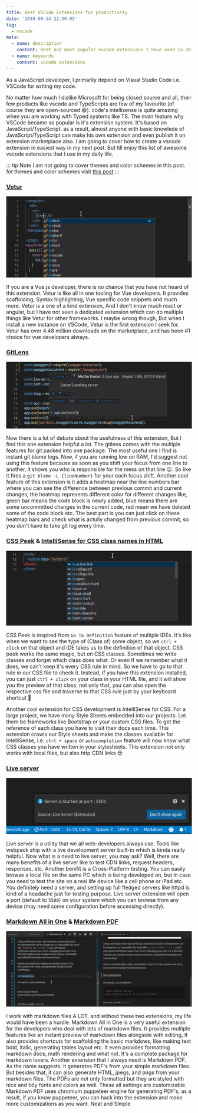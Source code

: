 ```yaml
---
title: Best VSCode Extensions for productivity
date: '2018-08-14 22:50:05'
tag:
  - vscode
meta:
  - name: description
    content: Best and most popular vscode extensions I have used in 2018
  - name: keywords
    content: vscode extensions
---
```


As a JavaScript developer, I primarily depend on Visual Studio Code i.e. VSCode for writing my code.
<!-- more -->

No matter how much I dislike Microsoft for being closed source and all, their few products like vscode and TypeScripts are few of my favourite (of course they are open-sourced :smile:). code's intellisense is quite amazing when you are working with Typed systems like TS. The main feature why VSCode became so popular is it's extension system. It's based on JavaScript/TypeScript. as a result, almost anyone with basic knowlede of JavaScript/TypeScript can make his own extension and even publish it on extension marketplace also. I am going to cover how to create a vscode extension in easiest way in my next post. But till enjoy this list of awesome vscode extensions that I use in my daily life. 

::: tip Note
I am not going to cover themes and color schemes in this post. fot themes and color schemes visit [this post](./themes/)
:::


### [Vetur](https://marketplace.visualstudio.com/items?itemName=octref.vetur)
![vetur](./vetur.png)

If you are a Vue.js developer, there is no chance that you have not heard of this extension. Vetur is like all in one tooling for Vue developers. It provides scaffolding, Syntax highlighting, Vue specific code snippets and much more. Vetur is a one of a kind extension, And I don't know much react or angular, but I have not seen a dedicated extension which can do multiple things like Vetur for other frameworks. I maybe wrong though, But when I install a new instance on VSCode, Vetur is the first extension I seek for. Vetur has over 4.48 million downloads on the marketplace, and has been #1 choice for vue developers always.


### [GitLens](https://marketplace.visualstudio.com/items?itemName=eamodio.gitlens)
![gitlens](./gitlens.png)

Now there is a lot of debate about the usefulness of this extension, But I find this one extension helpful a lot. The gitlens comes with the multiple features for git packed into one package. The most useful one I find is instant git blame logs. Now, if you are running low on RAM, I'd suggest not using this feature because as soon as you shift your focus from one line to another, it shows you who is responsible for the mess on that line :stuck_out_tongue:. So like it fires a `git blame -L {lineNumber}` for your each focus shift. Another cool feature of this extension is it adds a heatmap near the line numbers bar where you can see the difference between previous commit and current changes, the heatmap represents different color for different changes like, green bar means the code block is newly added, blue means there are some uncommitted changes in the current code, red mean we have deleted some of the code block etc. The best part is you can just click on these heatmap bars and check what is actully changed from previous commit, so you don't have to take git log every time.


### [CSS Peek](https://marketplace.visualstudio.com/items?itemName=pranaygp.vscode-css-peek) & [IntelliSense for CSS class names in HTML](https://marketplace.visualstudio.com/items?itemName=Zignd.html-css-class-completion)
![csspeek](./css.png)

CSS Peek is inspired from `Go To Definition` feature of multiple IDEs. It's like when we want to see the type of (Class of) some object, so we `ctrl + click` on that object and IDE takes us to the definition of that object. CSS peek works the same magic, but on CSS classes. Sometimes we write classes and forget which class does what. Or even If we remember what it does, we can't keep it's every CSS rule in mind. So we have to go to that rule in our CSS file to check it. Instead, if you have this extension installed, you can just `ctrl + click` on your class in your HTML file, and it will show you the preview of that class, not only that, you can also open the respective css file and traverse to that CSS rule just by your keyboard shortcut :tada:

Another cool extension for CSS development is IntelliSense for CSS. For a large project, we have many Style Sheets embedded into our projects. Let them be frameworks like Bootstrap or your custom CSS files. To get the reference of each class you have to visit their docs each time. This extension crawls our Style sheets and make the classes available for IntelliSense, i.e. `ctrl + space` or `autocompletion` feature will now know what CSS classes you have written in your stylesheets. This extension not only works with local files, but also http CDN links :relieved:

### [Live server](https://marketplace.visualstudio.com/items?itemName=ritwickdey.LiveServer)
![live](./live.png)

Live server is a utility that we all web-developers always use. Tools like webpack ship with a live development server built-in which is kinda really helpful. Now what is a need to live server,  you may ask? Well, there are many benefits of a live server like to test CDN links, request headers, responses, etc. Another benifit is a Cross-Platform testing. You can easily browse a local file on the same PC which is being developed on, but in case you need to test the site on a real life device like a cell phone or iPad etc. You definitely need a server, and setting up full fledged servers like httpd is kind of a headache just for testing purpose. Live server extension will open a port (default to `5500`) on your system which you can browse from any device (may need some configuration before accessing directly). 

### [Markdown All in One](https://marketplace.visualstudio.com/items?itemName=yzhang.markdown-all-in-one) & [Markdown PDF](https://marketplace.visualstudio.com/items?itemName=yzane.markdown-pdf)
![markdown](./markdown.png)

I work with markdown files A LOT. and without these two extensions, my life would have been a hurdle. Markdown All in One is a very useful extension for the developers who deal with lots of markdown files. It provides multiple features like an instant preview of markdown files alongside with editing, It also provides shortcuts for scaffolding the basic markdows, like making text bold, italic, generating tables layout etc. It even provides formatting markdown docs, math rendering and what not. It's a complete package for markdown lovers. 
Another extension that I always need is Markdown PDF. As the name suggests, it generates PDF's from your simple markdown files. But besides that, it can also generate HTML, jpegs, and pngs from your markdown files. The PDFs are not only formatted but they are styled with nice and tidy fonts and colors as well. These all settings are customizable. Markdown PDF uses chromium puppeteer engine for generating PDF's, as a result, if you know puppeteer, you can hack into the extension and make more customizations as you want. Neat and Simple